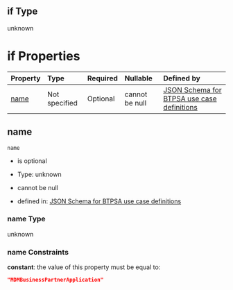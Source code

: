 ## if Type

unknown

# if Properties

| Property      | Type          | Required | Nullable       | Defined by                                                                                                                                                                                                        |
| :------------ | :------------ | :------- | :------------- | :---------------------------------------------------------------------------------------------------------------------------------------------------------------------------------------------------------------- |
| [name](#name) | Not specified | Optional | cannot be null | [JSON Schema for BTPSA use case definitions](btpsa-usecase-properties-services-items-allof-2-then-allof-30-if-properties-name.md "undefined#/properties/services/items/allOf/2/then/allOf/30/if/properties/name") |

## name



`name`

*   is optional

*   Type: unknown

*   cannot be null

*   defined in: [JSON Schema for BTPSA use case definitions](btpsa-usecase-properties-services-items-allof-2-then-allof-30-if-properties-name.md "undefined#/properties/services/items/allOf/2/then/allOf/30/if/properties/name")

### name Type

unknown

### name Constraints

**constant**: the value of this property must be equal to:

```json
"MDMBusinessPartnerApplication"
```
